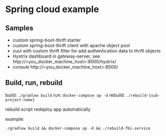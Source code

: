 # Spring cloud example

## Samples

 * custom spring-boot-thrift starter
 * custom spring-boot-thrift client with apache object pool
 * zuul with custom thrift filter for add authentication data to thrift objects
 * Hystrix dashboard in gateway-server, see http://<you_docker_machine_host>:9000/hystrix/
 * consule http://<you_docker_machine_host>:8500/

## Build, run, rebuild

build: `./gradlew build`
run: `docker-compose up -d`
rebuild: `./rebuild-{sub-project-name}`

rebuild script redeploy app automatically

example:

    ./gradlew build && docker-compose up -d && ./rebuild-fbi-service
